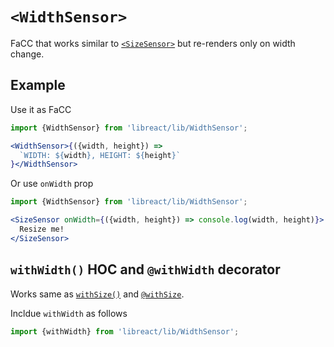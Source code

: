 # `<WidthSensor>`

FaCC that works similar to [`<SizeSensor>`](./SizeSensor.md) but re-renders only on width change.

## Example

Use it as FaCC

```jsx
import {WidthSensor} from 'libreact/lib/WidthSensor';

<WidthSensor>{({width, height}) =>
  `WIDTH: ${width}, HEIGHT: ${height}`
}</WidthSensor>
```

Or use `onWidth` prop

```jsx
import {WidthSensor} from 'libreact/lib/WidthSensor';

<SizeSensor onWidth={({width, height}) => console.log(width, height)}>
  Resize me!
</SizeSensor>
```


## `withWidth()` HOC and `@withWidth` decorator

Works same as [`withSize()`](./SizeSensor.md#withsize-hoc) and [`@withSize`](./SizeSensor.md#withsize-decorator).

Incldue `withWidth` as follows

```js
import {withWidth} from 'libreact/lib/WidthSensor';
```
